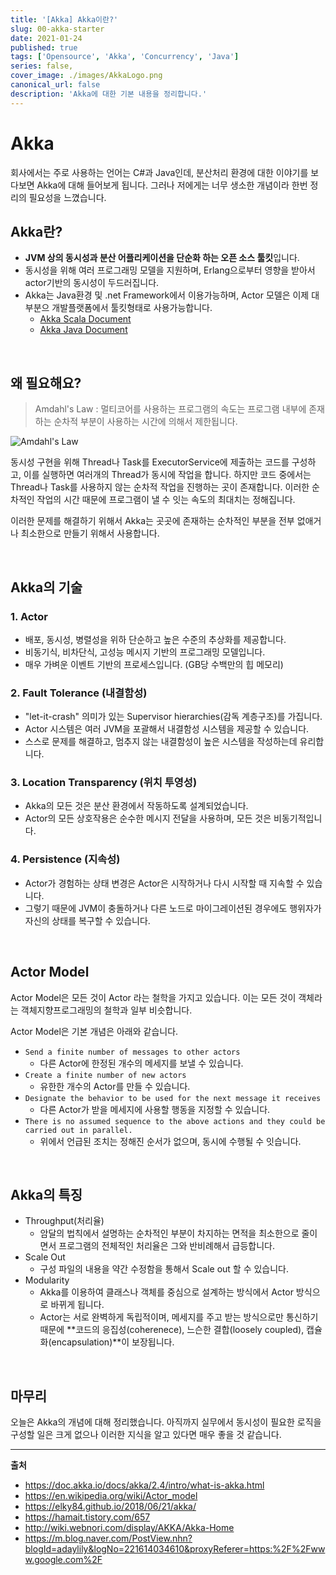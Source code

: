 ```yaml
---
title: '[Akka] Akka이란?'
slug: 00-akka-starter
date: 2021-01-24
published: true
tags: ['Opensource', 'Akka', 'Concurrency', 'Java']
series: false,
cover_image: ./images/AkkaLogo.png
canonical_url: false
description: 'Akka에 대한 기본 내용을 정리합니다.'
---
```


# Akka

회사에서는 주로 사용하는 언어는 C#과 Java인데, 분산처리 환경에 대한 이야기를 보다보면 Akka에 대해 들어보게 됩니다. 그러나 저에게는 너무 생소한 개념이라 한번 정리의 필요성을 느꼈습니다.

## Akka란?

- **JVM 상의 동시성과 분산 어플리케이션을 단순화 하는 오픈 소스 툴킷**입니다.
- 동시성을 위해 여러 프로그래밍 모델을 지원하며, Erlang으로부터 영향을 받아서 actor기반의 동시성이 두드러집니다.
- Akka는 Java환경 및 .net Framework에서 이용가능하며, Actor 모델은 이제 대부분으 개발플랫폼에서 툴킷형태로 사용가능합니다.
  - [Akka Scala Document](https://doc.akka.io/docs/akka/2.4/scala.html#scala-api)
  - [Akka Java Document](https://doc.akka.io/docs/akka/2.4/java.html#java-api)

<br/>

## 왜 필요해요?

> Amdahl's Law : 멀티코어를 사용하는 프로그램의 속도는 프로그램 내부에 존재하는 순차적 부분이 사용하는 시간에 의해서 제한됩니다.

![Amdahl's Law](https://user-images.githubusercontent.com/42582516/105619519-ae45ff80-5e36-11eb-9e17-a460356274d3.png)

동시성 구현을 위해 Thread나 Task를 ExecutorService에 제출하는 코드를 구성하고, 이를 실행하면 여러개의 Thread가 동시에 작업을 합니다. 하지만 코드 중에서는 Thread나 Task를 사용하지 않는 순차적 작업을 진행하는 곳이 존재합니다. 이러한 순차적인 작업의 시간 때문에 프로그램이 낼 수 잇는 속도의 최대치는 정해집니다.

이러한 문제를 해결하기 위해서 Akka는 곳곳에 존재하는 순차적인 부분을 전부 없애거나 최소한으로 만들기 위해서 사용합니다.

<br/>

## Akka의 기술

### 1. Actor

- 배포, 동시성, 병렬성을 위하 단순하고 높은 수준의 추상화를 제공합니다.
- 비동기식, 비차단식, 고성능 메시지 기반의 프로그래밍 모델입니다.
- 매우 가벼운 이벤트 기반의 프로세스입니다. (GB당 수백만의 힙 메모리)

### 2. Fault Tolerance (내결함성)

- "let-it-crash" 의미가 있는 Supervisor hierarchies(감독 계층구조)를 가집니다.
- Actor 시스템은 여러 JVM을 포괄해서 내결함성 시스템을 제공할 수 있습니다.
- 스스로 문제를 해결하고, 멈추지 않는 내결함성이 높은 시스템을 작성하는데 유리합니다.

### 3. Location Transparency (위치 투영성)

- Akka의 모든 것은 분산 환경에서 작동하도록 설계되었습니다.
- Actor의 모든 상호작용은 순수한 메시지 전달을 사용하며, 모든 것은 비동기적입니다.

### 4. Persistence (지속성)

- Actor가 경험하는 상태 변경은 Actor은 시작하거나 다시 시작할 때 지속할 수 있습니다.
- 그렇기 때문에 JVM이 충돌하거나 다른 노드로 마이그레이션된 경우에도 행위자가 자신의 상태를 복구할 수 있습니다.

<br/>

## Actor Model

Actor Model은 모든 것이 Actor 라는 철학을 가지고 있습니다. 이는 모든 것이 객체라는 객체지향프로그래밍의 철학과 일부 비슷합니다.

Actor Model은 기본 개념은 아래와 같습니다.

- `Send a finite number of messages to other actors`
  - 다른 Actor에 한정된 개수의 메세지를 보낼 수 있습니다.
- `Create a finite number of new actors`
  - 유한한 개수의 Actor를 만들 수 있습니다.
- `Designate the behavior to be used for the next message it receives`
  - 다른 Actor가 받을 메세지에 사용할 행동을 지정할 수 있습니다.
- `There is no assumed sequence to the above actions and they could be carried out in parallel.`
  - 위에서 언급된 조치는 정해진 순서가 없으며, 동시에 수행될 수 잇습니다.

<br/>

## Akka의 특징

- Throughput(처리율)
  - 암달의 법칙에서 설명하는 순차적인 부분이 차지하는 면적을 최소한으로 줄이면서 프로그램의 전체적인 처리율은 그와 반비례해서 급등합니다.
- Scale Out
  - 구성 파일의 내용을 약간 수정함을 통해서 Scale out 할 수 있습니다.
- Modularity
  - Akka를 이용하여 클래스나 객체를 중심으로 설계하는 방식에서 Actor 방식으로 바뀌게 됩니다.
  - Actor는 서로 완벽하게 독립적이며, 메세지를 주고 받는 방식으로만 통신하기 때문에 **코드의 응집성(coherenece), 느슨한 결합(loosely coupled), 캡슐화(encapsulation)**이 보장됩니다.

<br/>

## 마무리

오늘은 Akka의 개념에 대해 정리했습니다. 아직까지 실무에서 동시성이 필요한 로직을 구성할 일은 크게 없으나 이러한 지식을 알고 있다면 매우 좋을 것 같습니다.

---

**출처**

- https://doc.akka.io/docs/akka/2.4/intro/what-is-akka.html
- https://en.wikipedia.org/wiki/Actor_model
- https://elky84.github.io/2018/06/21/akka/
- https://hamait.tistory.com/657
- http://wiki.webnori.com/display/AKKA/Akka-Home
- https://m.blog.naver.com/PostView.nhn?blogId=adaylily&logNo=221614034610&proxyReferer=https:%2F%2Fwww.google.com%2F

